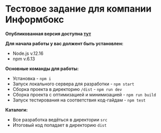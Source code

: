 # Тестовое задание для компании Информбокс

**Опубликованная версия доступна [тут](https://dreadwood.github.io/informbox/)**

**Для начала работы у вас должент быть установлен:**

* Node.js v.12.16
* npm v.6.13

**Основные команды для работы:**

* Установка - `npm i`
* Запуск локального сервера для разработки - `npm start`
* Сборка проекта в директорию `/dist` - `npm run dev`
* Сборка проекта с оптимизацией и минимизацией - `npm run build`
* Запуск тестирования на соответствия код-гайдам - `npm test`

**Каталоги:**

* Все разработка ведёться в директории `src`
* Итоговый код попадает в директорию `dist`
